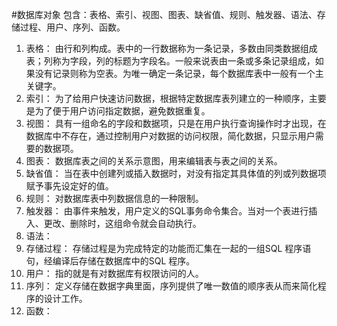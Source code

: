 #数据库对象
包含：表格、索引、视图、图表、缺省值、规则、触发器、语法、存储过程、用户、序列、函数。
1. 表格：
由行和列构成。表中的一行数据称为一条记录，多数由同类数据组成表；列称为字段，列的标题为字段名。一般来说表由一条或多条记录组成，如果没有记录则称为空表。为唯一确定一条记录，每个数据库表中一般有一个主关键字。
2. 索引：
为了给用户快速访问数据，根据特定数据库表列建立的一种顺序，主要是为了便于用户访问指定数据，避免数据重复。
3. 视图：
具有一组命名的字段和数据项，只是在用户执行查询操作时才出现，在数据库中不存在，通过控制用户对数据的访问权限，简化数据，只显示用户需要的数据项。
4. 图表：
数据库表之间的关系示意图，用来编辑表与表之间的关系。
5. 缺省值：
当在表中创建列或插入数据时，对没有指定其具体值的列或列数据项赋予事先设定好的值。
6. 规则：
对数据库表中列数据信息的一种限制。
7. 触发器：
由事件来触发，用户定义的SQL事务命令集合。当对一个表进行插入、更改、删除时，这组命令就会自动执行。
8. 语法：
9. 存储过程：
存储过程是为完成特定的功能而汇集在一起的一组SQL 程序语句，经编译后存储在数据库中的SQL 程序。
10. 用户：
指的就是有对数据库有权限访问的人。
11. 序列：
定义存储在数据字典里面，序列提供了唯一数值的顺序表从而来简化程序的设计工作。
12. 函数：


